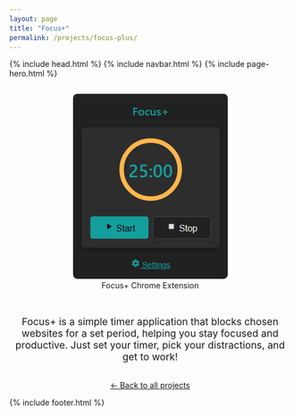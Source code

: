 ```yaml
---
layout: page
title: "Focus+"
permalink: /projects/focus-plus/
---
```


{% include head.html %}
{% include navbar.html %}
{% include page-hero.html %}
<div class="page-content-container">
  <div class="project-detail">
    <div class="details">
      <div style="display:flex;flex-wrap:wrap;gap:2rem;align-items:center;justify-content:center;">
        <figure style="flex:1;min-width:250px;text-align:center;">
          <img src="/assets/images/focusplushero.png" alt="Focus+ Chrome Extension hero image" style="max-width:100%;border-radius:8px;"/>
          <figcaption>Focus+ Chrome Extension</figcaption>
        </figure>
      </div>
      <div style="text-align:center;margin:2rem 0;">
        <p style="font-size:1.1rem;max-width:500px;margin:0 auto 1.5rem auto;">Focus+ is a simple timer application that blocks chosen websites for a set period, helping you stay focused and productive. Just set your timer, pick your distractions, and get to work!</p>
      </div>
      <p style="text-align:center; margin-top:2rem;">
        <a href="/projects/">← Back to all projects</a>
      </p>
    </div>
  </div>
</div>

<script src="{{ '/assets/js/nav-scroll.js' | relative_url }}" defer></script>
<script src="{{ '/assets/js/scroll-reveal.js' | relative_url }}" defer></script>

{% include footer.html %} 